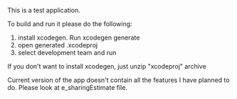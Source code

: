 This is a test application.

To build and run it please do the following:
1) install xcodegen. Run xcodegen generate
2) open generated .xcodeproj
3) select development team and run

If you don't want to install xcodegen, just unzip "xcodeproj" archive


Current version of the app doesn't contain all the features I have planned to do. Please look at e_sharingEstimate file. 
